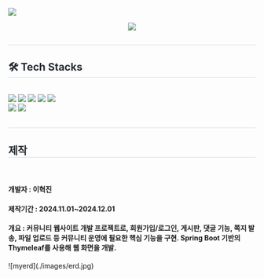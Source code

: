 <a href="https://hits.seeyoufarm.com"><img src="https://hits.seeyoufarm.com/api/count/incr/badge.svg?url=https%3A%2F%2Fgithub.com%2F혁진98%2F프로젝트&count_bg=%2379C83D&title_bg=%23555555&icon=react.svg&icon_color=%23E7E7E7&title=hits&edge_flat=false"/></a>

<div align= "center">
    <img src="https://capsule-render.vercel.app/api?type=rect&color=0:da5d5d,100:dfe246&height=240&text=Connectify&animation=twinkling&fontColor=1a1a1a&fontSize=40" />
    </div>
    <div style="text-align: left;"> 
    <h2 style="border-bottom: 1px solid #d8dee4; color: #282d33;">  </h2>  
    <div style="font-weight: 700; font-size: 15px; text-align: left; color: #282d33;">  </div> 
    </div>
    <div style="text-align: left;">
    <h2 style="border-bottom: 1px solid #d8dee4; color: #282d33;"> 🛠️ Tech Stacks </h2> <br> 
    <div style="margin: ; text-align: left;" "text-align: left;"> <img src="https://img.shields.io/badge/Bootstrap-7952B3?style=flat-square&logo=Bootstrap&logoColor=white">
          <img src="https://img.shields.io/badge/HTML5-E34F26?style=flat-square&logo=HTML5&logoColor=white">
          <img src="https://img.shields.io/badge/Javascript-F7DF1E?style=flat-square&logo=Javascript&logoColor=white">
          <img src="https://img.shields.io/badge/Java-007396?style=flat-square&logo=Java&logoColor=white">
          <img src="https://img.shields.io/badge/MySQL-4479A1?style=flat-square&logo=MySQL&logoColor=white">
          <br/><img src="https://img.shields.io/badge/Spring-6DB33F?style=flat-square&logo=Spring&logoColor=white">
          <img src="https://img.shields.io/badge/Spring Boot-6DB33F?style=flat-square&logo=Spring Boot&logoColor=white">
          </div>
    </div>
 <h2 style="border-bottom: 1px solid #d8dee4; color: #282d33;">  </h2>  
  <h2 style="border-bottom: 1px solid #d8dee4; color: #282d33;"> 제작 </h2> <br>
  <h4>개발자 : 이혁진</h4>
  <h4>제작기간 : 2024.11.01~2024.12.01</h4>
  <h4>개요 :  커뮤니티 웹사이트 개발 프로젝트로, 회원가입/로그인, 게시판, 댓글 기능, 쪽지 발송, 파일 업로드 등 커뮤니티 운영에 필요한 핵심 기능을 구현. Spring Boot 기반의 Thymeleaf를 사용해 웹 화면을 개발.</h4>
![myerd](./images/erd.jpg)

